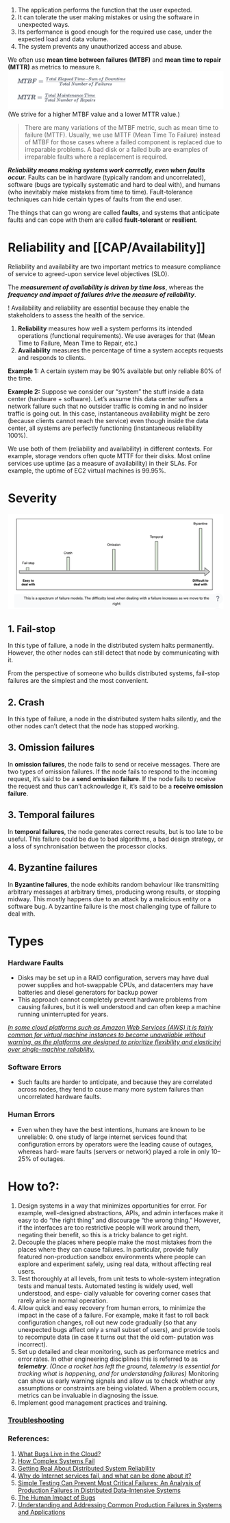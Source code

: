 1. The application performs the function that the user expected.
2. It can tolerate the user making mistakes or using the software in unexpected ways.
3. Its performance is good enough for the required use case, under the expected load and data volume.
4. The system prevents any unauthorized access and abuse.

We often use **mean time between failures (MTBF)** and **mean time to repair (MTTR)** as metrics to measure `R`.
![](../../../_Attachments/Pasted%20image%2020240118163818.png)
(We strive for a higher MTBF value and a lower MTTR value.)

> There are many variations of the MTBF metric, such as mean time to failure (MTTF). 
> Usually, we use MTTF (Mean Time To Failure) instead of MTBF for those cases where a failed component is replaced due to irreparable problems. A bad disk or a failed bulb are examples of irreparable faults where a replacement is required.

***Reliability means making systems work correctly, even when faults occur.*** Faults can be in hardware (typically random and uncorrelated), software (bugs are typically systematic and hard to deal with), and humans (who inevitably make mistakes from time to time). Fault-tolerance techniques can hide certain types of faults from the end user.

The things that can go wrong are called **faults**, and systems that anticipate faults and can cope with them are called **fault-tolerant** or **resilient**.

# Reliability and [[CAP/Availability]]

Reliability and availability are two important metrics to measure compliance of service to agreed-upon service level objectives (SLO).

The ***measurement of availability is driven by time loss***, whereas the ***frequency and impact of failures drive the measure of reliability***. 

! Availability and reliability are essential because they enable the stakeholders to assess the health of the service.

1. **Reliability** measures how well a system performs its intended operations (functional requirements). We use averages for that (Mean Time to Failure, Mean Time to Repair, etc.)
2. **Availability** measures the percentage of time a system accepts requests and responds to clients.

**Example 1:** A certain system may be 90% available but only reliable 80% of the time.

**Example 2:** Suppose we consider our “system” the stuff inside a data center (hardware + software). Let’s assume this data center suffers a network failure such that no outsider traffic is coming in and no insider traffic is going out. In this case, instantaneous availability might be zero (because clients cannot reach the service) even though inside the data center, all systems are perfectly functioning (instantaneous reliability 100%).

We use both of them (reliability and availability) in different contexts. For example, storage vendors often quote MTTF for their disks. Most online services use uptime (as a measure of availability) in their SLAs. For example, the uptime of EC2 virtual machines is 99.95%.

# Severity 

![](../../../_Attachments/Pasted%20image%2020240118162814.png)

## 1. Fail-stop

In this type of failure, a node in the distributed system halts permanently. However, the other nodes can still detect that node by communicating with it.

From the perspective of someone who builds distributed systems, fail-stop failures are the simplest and the most convenient.
## 2. Crash

In this type of failure, a node in the distributed system halts silently, and the other nodes can’t detect that the node has stopped working.
## 3. Omission failures

In **omission failures**, the node fails to send or receive messages. There are two types of omission failures. If the node fails to respond to the incoming request, it’s said to be a **send omission failure**. If the node fails to receive the request and thus can’t acknowledge it, it’s said to be a **receive omission failure**.
## 3. Temporal failures

In **temporal failures**, the node generates correct results, but is too late to be useful. This failure could be due to bad algorithms, a bad design strategy, or a loss of synchronisation between the processor clocks.
## 4. Byzantine failures

In **Byzantine failures**, the node exhibits random behaviour like transmitting arbitrary messages at arbitrary times, producing wrong results, or stopping midway. This mostly happens due to an attack by a malicious entity or a software bug. A byzantine failure is the most challenging type of failure to deal with.

# Types
### Hardware Faults

- Disks may be set up in a RAID configuration, servers may have dual power supplies and hot-swappable CPUs, and datacenters may have batteries and diesel generators for backup power
- This approach cannot completely prevent hardware problems from causing failures, but it is well understood and can often keep a machine running uninterrupted for years.

*[In some cloud platforms such as Amazon Web Services (AWS) it is fairly common for virtual machine instances to become unavailable without warning, as the platforms are designed to prioritize flexibility and elasticityi over single-machine reliability.](https://web.archive.org/web/20160429075023/http://blog.awe.sm/2012/12/18/aws-the-good-the-bad-and-the-ugly/ )*

### Software Errors

- Such faults are harder to anticipate, and because they are correlated across nodes, they tend to cause many more system failures than uncorrelated hardware faults.

### Human Errors

- Even when they have the best intentions, humans are known to be unreliable: 0. one study of large internet services found that configuration errors by operators were the leading cause of outages, whereas hard‐ ware faults (servers or network) played a role in only 10–25% of outages.

# How to?:

1. Design systems in a way that minimizes opportunities for error. For example, well-designed abstractions, APIs, and admin interfaces make it easy to do “the right thing” and discourage “the wrong thing.” However, if the interfaces are too restrictive people will work around them, negating their benefit, so this is a tricky balance to get right.
2. Decouple the places where people make the most mistakes from the places where they can cause failures. In particular, provide fully featured non-production sandbox environments where people can explore and experiment safely, using real data, without affecting real users.
3. Test thoroughly at all levels, from unit tests to whole-system integration tests and manual tests. Automated testing is widely used, well understood, and espe‐ cially valuable for covering corner cases that rarely arise in normal operation.
4. Allow quick and easy recovery from human errors, to minimize the impact in the case of a failure. For example, make it fast to roll back configuration changes, roll out new code gradually (so that any unexpected bugs affect only a small subset of users), and provide tools to recompute data (in case it turns out that the old com‐ putation was incorrect).
5. Set up detailed and clear monitoring, such as performance metrics and error rates. In other engineering disciplines this is referred to as ***telemetry***. *(Once a rocket has left the ground, telemetry is essential for tracking what is happening, and for understanding failures)* Monitoring can show us early warning signals and allow us to check whether any assumptions or constraints are being violated. When a problem occurs, metrics can be invaluable in diagnosing the issue.
6. Implement good management practices and training.
### [Troubleshooting](../../8.%20Troubleshooting/_Base.md)

### References:

1. [What Bugs Live in the Cloud?](https://ucare.cs.uchicago.edu/pdf/socc14-cbs.pdf)
2. [How Complex Systems Fail](https://www.adaptivecapacitylabs.com/HowComplexSystemsFail.pdf)
3. [Getting Real About Distributed System Reliability](https://blog.empathybox.com/post/19574936361/getting-real-about-distributed-system-reliability)
4. [Why do Internet services fail, and what can be done about it?](https://static.usenix.org/events/usits03/tech/full_papers/oppenheimer/oppenheimer.pdf)
5. [Simple Testing Can Prevent Most Critical Failures: An Analysis of Production Failures in Distributed Data-Intensive Systems](https://www.usenix.org/system/files/conference/osdi14/osdi14-paper-yuan.pdf)
6. [The Human Impact of Bugs](http://jury.me/blog/2013/3/14/the-human-impact-of-bugs)
7. [Understanding and Addressing Common Production Failures in Systems and Applications](https://jinlow.medium.com/understanding-and-addressing-common-production-failures-in-systems-and-applications-3f045ed2c24a)